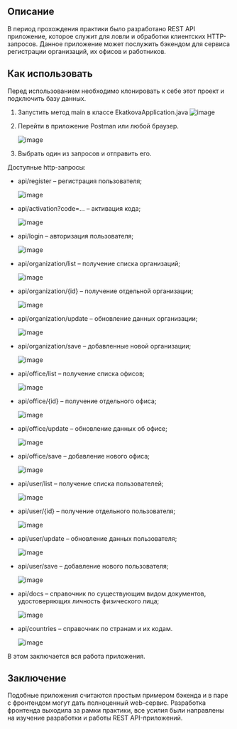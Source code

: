 ## Описание
В период прохождения практики было разработано REST API приложение, которое служит для ловли и обработки клиентских HTTP-запросов. Данное приложение может послужить бэкендом для сервиса регистрации организаций, их офисов и работников.

## Как использовать
Перед использованием необходимо клонировать к себе этот проект и подключить базу данных.

1. Запустить метод main в классе EkatkovaApplication.java
    ![image](https://user-images.githubusercontent.com/77570081/176266667-aa0b228a-6186-41ed-80d5-e384d694aabf.png)
    
2. Перейти в приложение Postman или любой браузер.

    ![image](https://user-images.githubusercontent.com/77570081/176270808-01046407-ebf5-47e0-86da-f3c9c303eadf.png)


3. Выбрать один из запросов и отправить его.

Доступные http-запросы:
*	api/register – регистрация пользователя;

    ![image](https://user-images.githubusercontent.com/77570081/176268102-583cd4ca-de4f-4491-b9f1-b365206f2cdf.png)

*	api/activation?code=… – активация кода;

    ![image](https://user-images.githubusercontent.com/77570081/176268267-fd41ff27-a8b2-450b-9feb-b404e3a4f242.png)

*	api/login – авторизация пользователя;
    
    ![image](https://user-images.githubusercontent.com/77570081/176268420-153a625a-fe70-4c79-9f4c-ca102e6e52df.png) 

*	api/organization/list – получение списка организаций;

    ![image](https://user-images.githubusercontent.com/77570081/176268512-74e8ef51-479a-4de9-88bf-74df1c7a0d2d.png)

*	api/organization/{id} – получение отдельной организации;

    ![image](https://user-images.githubusercontent.com/77570081/176268948-3de89920-d113-410d-bb1a-a31a566d2904.png)

*	api/organization/update – обновление данных организации;

    ![image](https://user-images.githubusercontent.com/77570081/176269012-217c99b9-7da1-45c2-801f-dc9bf4699340.png)

*	api/organization/save – добавленные новой организации;

    ![image](https://user-images.githubusercontent.com/77570081/176269067-ad3a5628-d994-4fc0-adb5-de1418a535d6.png)

*	api/office/list – получение списка офисов;

    ![image](https://user-images.githubusercontent.com/77570081/176269226-0d0229a2-e0aa-463c-9b44-e589476c8ab6.png)

*	api/office/{id} – получение отдельного офиса;

    ![image](https://user-images.githubusercontent.com/77570081/176269300-36abacbd-7ac0-44cd-bfcc-66fe80a69b63.png)

*	api/office/update – обновление данных об офисе;

    ![image](https://user-images.githubusercontent.com/77570081/176269469-51da392f-4e13-4379-ae22-1cb3446700c3.png)

*	api/office/save – добавление нового офиса;

    ![image](https://user-images.githubusercontent.com/77570081/176269559-ac3e3aff-d006-4ade-a8ee-06f8274af307.png)

*	api/user/list – получение списка пользователей;

    ![image](https://user-images.githubusercontent.com/77570081/176269779-c387c963-9296-4c35-9b8c-7b464c318517.png)

*	api/user/{id} – получение отдельного пользователя;

    ![image](https://user-images.githubusercontent.com/77570081/176270096-88721e62-fd14-409a-b093-b9dd93e69b2f.png)

*	api/user/update  – обновление данных пользователя;

    ![image](https://user-images.githubusercontent.com/77570081/176270199-550a2ef7-0144-4882-af55-0adc4bc833dc.png)

*	api/user/save  – добавление нового пользователя;

    ![image](https://user-images.githubusercontent.com/77570081/176270433-eb1698a8-e739-4d8a-b9b8-1f10dc81ae64.png)

*	api/docs – справочник по существующим видом документов, удостоверяющих личность физического лица;

    ![image](https://user-images.githubusercontent.com/77570081/176270485-9b9f2e52-e2f4-417e-94df-7a270e4ea0af.png)

*	api/countries – справочник по странам и их кодам.

    ![image](https://user-images.githubusercontent.com/77570081/176270570-1279915b-9322-471c-b59b-aa475d139d73.png)

В этом заключается вся работа приложения.

## Заключение 
Подобные приложения считаются простым примером бэкенда и в паре с фронтендом могут дать полноценный web-сервис. Разработка фронтенда выходила за рамки практики, все усилия были направлены на изучение разработки и работы REST API-приложений.
